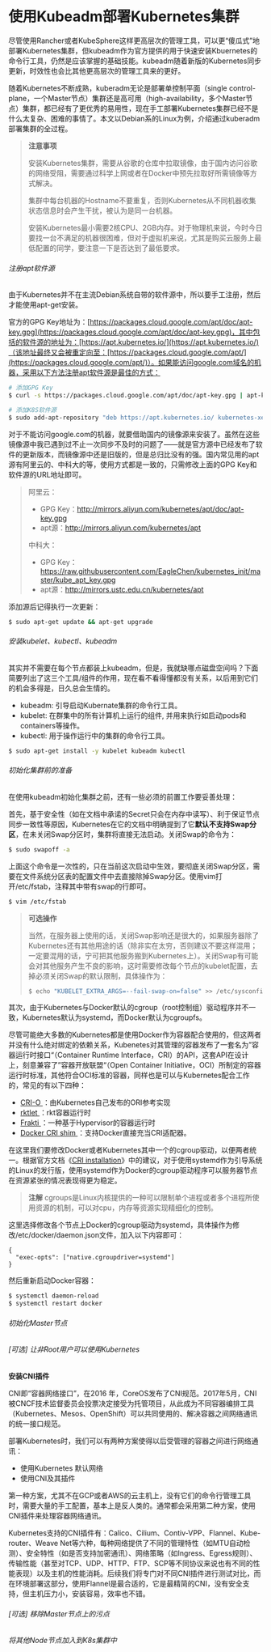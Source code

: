 # 使用Kubeadm部署Kubernetes集群

尽管使用Rancher或者KubeSphere这样更高层次的管理工具，可以更“傻瓜式”地部署Kubernetes集群，但kubeadm作为官方提供的用于快速安装Kbuernetes的命令行工具，仍然是应该掌握的基础技能。kubeadm随着新版的Kubernetes同步更新，时效性也会比其他更高层次的管理工具来的更好。

随着Kubernetes不断成熟，kuberadm无论是部署单控制平面（single control-plane，一个Master节点）集群还是高可用（high-availability，多个Master节点）集群，都已经有了更优秀的易用性，现在手工部署Kubernetes集群已经不是什么太复杂、困难的事情了。本文以Debian系的Linux为例，介绍通过kuberadm部署集群的全过程。

> **注意事项** 
>
> 安装Kubernetes集群，需要从谷歌的仓库中拉取镜像，由于国内访问谷歌的网络受阻，需要通过科学上网或者在Docker中预先拉取好所需镜像等方式解决。
>
> 集群中每台机器的Hostname不要重复，否则Kubernetes从不同机器收集状态信息时会产生干扰，被认为是同一台机器。
>
> 安装Kubernetes最小需要2核CPU、2GB内存。对于物理机来说，今时今日要找一台不满足的机器很困难，但对于虚拟机来说，尤其是购买云服务上最低配置的同学，要注意一下是否达到了最低要求。

###### 注册apt软件源

由于Kubernetes并不在主流Debian系统自带的软件源中，所以要手工注册，然后才能使用apt-get安装。

官方的GPG Key地址为：[https://packages.cloud.google.com/apt/doc/apt-key.gpg](https://packages.cloud.google.com/apt/doc/apt-key.gpg)，其中包括的软件源的地址为：[https://apt.kubernetes.io/](https://apt.kubernetes.io/)（该地址最终又会被重定向至：[https://packages.cloud.google.com/apt/](https://packages.cloud.google.com/apt/)）。如果能访问google.com域名的机器，采用以下方法注册apt软件源是最佳的方式：

```bash
# 添加GPG Key
$ curl -s https://packages.cloud.google.com/apt/doc/apt-key.gpg | apt-key add -

# 添加K8S软件源
$ sudo add-apt-repository "deb https://apt.kubernetes.io/ kubernetes-xenial main"
```

对于不能访问google.com的机器，就要借助国内的镜像源来安装了。虽然在这些镜像源中我已遇到过不止一次同步不及时的问题了——就是官方源中已经发布了软件的更新版本，而镜像源中还是旧版的，但是总归比没有的强。国内常见用的apt源有阿里云的、中科大的等，使用方式都是一致的，只需修改上面的GPG Key和软件源的URL地址即可。

> 阿里云：
> - GPG Key：http://mirrors.aliyun.com/kubernetes/apt/doc/apt-key.gpg
> - apt源：http://mirrors.aliyun.com/kubernetes/apt
>
> 中科大：
>
> - GPG Key：https://raw.githubusercontent.com/EagleChen/kubernetes_init/master/kube_apt_key.gpg
> - apt源：http://mirrors.ustc.edu.cn/kubernetes/apt

添加源后记得执行一次更新：

```bash
$ sudo apt-get update && apt-get upgrade
```

###### 安装kubelet、kubectl、kubeadm

其实并不需要在每个节点都装上kubeadm，但是，我就缺哪点磁盘空间吗？下面简要列出了这三个工具/组件的作用，现在看不看得懂都没有关系，以后用到它们的机会多得是，日久总会生情的。

- kubeadm: 引导启动Kubernate集群的命令行工具。
- kubelet: 在群集中的所有计算机上运行的组件, 并用来执行如启动pods和containers等操作。
- kubectl: 用于操作运行中的集群的命令行工具。

```bash
$ sudo apt-get install -y kubelet kubeadm kubectl 
```

###### 初始化集群前的准备

在使用kubeadm初始化集群之前，还有一些必须的前置工作要妥善处理：

首先，基于安全性（如在文档中承诺的Secret只会在内存中读写）、利于保证节点同步一致性等原因，Kubernetes在它的文档中明确提到了它**默认不支持Swap分区**，在未关闭Swap分区时，集群将直接无法启动。关闭Swap的命令为：

```bash
$ sudo swapoff -a
```

上面这个命令是一次性的，只在当前这次启动中生效，要彻底关闭Swap分区，需要在文件系统分区表的配置文件中去直接除掉Swap分区。使用vim打开/etc/fstab，注释其中带有swap的行即可。

```bash
$ vim /etc/fstab
```

> **可选操作**
>
> 当然，在服务器上使用的话，关闭Swap影响还是很大的，如果服务器除了Kubernetes还有其他用途的话（除非实在太穷，否则建议不要这样混用；一定要混用的话，宁可把其他服务搬到Kubernetes上）。关闭Swap有可能会对其他服务产生不良的影响，这时需要修改每个节点的kubelet配置，去掉必须关闭Swap的默认限制，具体操作为：
>
> ```bash
> $ echo "KUBELET_EXTRA_ARGS=--fail-swap-on=false" >> /etc/sysconfig/kubelet
> ```

其次，由于Kubernetes与Docker默认的cgroup（root控制组）驱动程序并不一致，Kubernetes默认为systemd，而Docker默认为cgroupfs。

尽管可能绝大多数的Kubernetes都是使用Docker作为容器配合使用的，但这两者并没有什么绝对绑定的依赖关系，Kubenetes对其管理的容器发布了一套名为”容器运行时接口“（Container Runtime Interface，CRI）的API，这套API在设计上，刻意兼容了”容器开放联盟“（Open Container Initiative，OCI）所制定的容器运行时标准，其他符合OCI标准的容器，同样也是可以与Kubernetes配合工作的，常见的有以下四种：

- [CRI-O ](https://github.com/kubernetes-incubator/cri-o)：由Kubernetes自己发布的ORI参考实现
- [rktlet ](https://github.com/kubernetes-incubator/rktlet)：rkt容器运行时
- [Frakti ](https://github.com/kubernetes/frakti)：一种基于Hypervisor的容器运行时
- [Docker CRI shim ](https://github.com/kubernetes/kubernetes/tree/release-1.5/pkg/kubelet/dockershim)：支持Docker直接充当CRI适配器。

在这里我们要修改Docker或者Kubernetes其中一个的cgroup驱动，以便两者统一。根据官方文档《[CRI installation](https://kubernetes.io/docs/setup/cri/)》中的建议，对于使用systemd作为引导系统的Linux的发行版，使用systemd作为Docker的cgroup驱动程序可以服务器节点在资源紧张的情况表现得更为稳定。

> **注解** cgroups是Linux内核提供的一种可以限制单个进程或者多个进程所使用资源的机制，可以对cpu，内存等资源实现精细化的控制。

这里选择修改各个节点上Docker的cgroup驱动为systemd，具体操作为修改/etc/docker/daemon.json文件，加入以下内容即可：

```
{
  "exec-opts": ["native.cgroupdriver=systemd"]
}
```

然后重新启动Docker容器：

```bash
$ systemctl daemon-reload
$ systemctl restart docker
```

###### 初始化Master节点



###### [可选] 让非Root用户可以使用Kubernetes



**安装CNI插件**

CNI即“容器网络接口”，在2016 年，CoreOS发布了CNI规范。2017年5月，CNI被CNCF技术监督委员会投票决定接受为托管项目，从此成为不同容器编排工具（Kubernetes、Mesos、OpenShift）可以共同使用的、解决容器之间网络通讯的统一接口规范。

部署Kubernetes时，我们可以有两种方案使得以后受管理的容器之间进行网络通讯：

- 使用Kubernetes 默认网络
- 使用CNI及其插件

第一种方案，尤其不在GCP或者AWS的云主机上，没有它们的命令行管理工具时，需要大量的手工配置，基本上是反人类的。通常都会采用第二种方案，使用CNI插件来处理容器网络通讯。

Kubernetes支持的CNI插件有：Calico、Cilium、Contiv-VPP、Flannel、Kube-router、Weave Net等六种，每种网络提供了不同的管理特性（如MTU自动检测）、安全特性（如是否支持加密通讯）、网络策略（如Ingress、Egress规则）、传输性能（甚至对TCP、UDP、HTTP、FTP、SCP等不同协议来说也有不同的性能表现）以及主机的性能消耗。后续我们将专门对不同CNI插件进行测试对比，而在环境部署这部分，使用Flannel是最合适的，它是最精简的CNI，没有安全支持，但主机压力小，安装容易，效率也不错。



###### [可选] 移除Master节点上的污点



###### 将其他Node节点加入到K8s集群中
